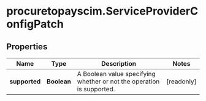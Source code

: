 # procuretopayscim.ServiceProviderConfigPatch

## Properties

Name | Type | Description | Notes
------------ | ------------- | ------------- | -------------
**supported** | **Boolean** | A Boolean value specifying whether or not the operation is supported. | [readonly] 



